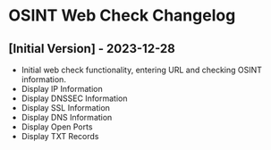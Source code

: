 # OSINT Web Check Changelog

## [Initial Version] - 2023-12-28

- Initial web check functionality, entering URL and checking OSINT information.
- Display IP Information
- Display DNSSEC Information
- Display SSL Information
- Display DNS Information
- Display Open Ports
- Display TXT Records